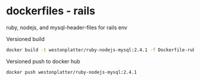 # dockerfiles - rails
ruby, nodejs, and mysql-header-files for rails env



Versioned build
```sh
docker build -t westonplatter/ruby-nodejs-mysql:2.4.1 -f Dockerfile-ruby-2.4.1 .
```

Versioned push to docker hub
```sh
docker push westonplatter/ruby-nodejs-mysql:2.4.1
```
